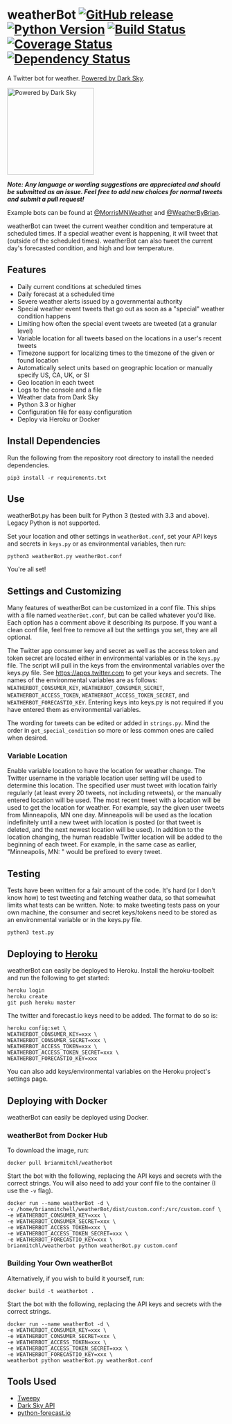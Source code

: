 # weatherBot [![GitHub release](https://img.shields.io/github/release/BrianMitchL/weatherBot.svg?maxAge=2592000)](https://github.com/BrianMitchL/weatherBot/releases/latest) [![Python Version](https://img.shields.io/badge/python-3.3+-blue.svg)](https://www.python.org) [![Build Status](https://travis-ci.org/BrianMitchL/weatherBot.svg?branch=master)](https://travis-ci.org/BrianMitchL/weatherBot) [![Coverage Status](https://coveralls.io/repos/github/BrianMitchL/weatherBot/badge.svg?branch=master)](https://coveralls.io/github/BrianMitchL/weatherBot?branch=master) [![Dependency Status](https://gemnasium.com/badges/github.com/BrianMitchL/weatherBot.svg)](https://gemnasium.com/github.com/BrianMitchL/weatherBot)

A Twitter bot for weather. [Powered by Dark Sky](https://darksky.net/poweredby/).

<img src="https://darksky.net/dev/img/attribution/poweredby-oneline.png" alt="Powered by Dark Sky" width="200">

_**Note: Any language or wording suggestions are appreciated and should be submitted as an issue. Feel free to add new choices for normal tweets and submit a pull request!**_

Example bots can be found at [@MorrisMNWeather](https://twitter.com/MorrisMNWeather) and [@WeatherByBrian](https://twitter.com/WeatherByBrian).

weatherBot can tweet the current weather condition and temperature at scheduled times. If a special weather event is happening, it will tweet that (outside of the scheduled times). weatherBot can also tweet the current day's forecasted condition, and high and low temperature.

## Features
* Daily current conditions at scheduled times
* Daily forecast at a scheduled time
* Severe weather alerts issued by a governmental authority
* Special weather event tweets that go out as soon as a "special" weather condition happens
* Limiting how often the special event tweets are tweeted (at a granular level)
* Variable location for all tweets based on the locations in a user's recent tweets
* Timezone support for localizing times to the timezone of the given or found location
* Automatically select units based on geographic location or manually specify US, CA, UK, or SI
* Geo location in each tweet
* Logs to the console and a file
* Weather data from Dark Sky
* Python 3.3 or higher
* Configuration file for easy configuration
* Deploy via Heroku or Docker

## Install Dependencies
Run the following from the repository root directory to install the needed dependencies.
```shell
pip3 install -r requirements.txt
```

## Use
weatherBot.py has been built for Python 3 (tested with 3.3 and above). Legacy Python is not supported. 

Set your location and other settings in `weatherBot.conf`, set your API keys and secrets in `keys.py` or as environmental variables, then run:
```shell
python3 weatherBot.py weatherBot.conf
```
You're all set!

## Settings and Customizing
Many features of weatherBot can be customized in a conf file. This ships with a file named `weatherBot.conf`, but can be called whatever you'd like. Each option has a comment above it describing its purpose.
If you want a clean conf file, feel free to remove all but the settings you set, they are all optional.

The Twitter app consumer key and secret as well as the access token and token secret are located either in environmental variables or in the `keys.py` file. The script will pull in the keys from the environmental variables over the keys.py file. See https://apps.twitter.com to get your keys and secrets.
The names of the environmental variables are as follows: `WEATHERBOT_CONSUMER_KEY`, `WEATHERBOT_CONSUMER_SECRET`, `WEATHERBOT_ACCESS_TOKEN`, `WEATHERBOT_ACCESS_TOKEN_SECRET`, and `WEATHERBOT_FORECASTIO_KEY`. Entering keys into keys.py is not required if you have entered them as environmental variables.

The wording for tweets can be edited or added in `strings.py`. Mind the order in `get_special_condition` so more or less common ones are called when desired.

### Variable Location
Enable variable location to have the location for weather change. The Twitter username in the variable location user setting will be used to determine this location. The specified user must tweet with location fairly regularly (at least every 20 tweets, not including retweets), or the manually entered location will be used. The most recent tweet with a location will be used to get the location for weather.
For example, say the given user tweets from Minneapolis, MN one day. Minneapolis will be used as the location indefinitely until a new tweet with location is posted (or that tweet is deleted, and the next newest location will be used).
In addition to the location changing, the human readable Twitter location will be added to the beginning of each tweet. For example, in the same case as earlier, "Minneapolis, MN: " would be prefixed to every tweet.

## Testing
Tests have been written for a fair amount of the code. It's hard (or I don't know how) to test tweeting and fetching weather data, so that somewhat limits what tests can be written. Note: to make tweeting tests pass on your own machine, the consumer and secret keys/tokens need to be stored as an environmental variable or in the keys.py file.
```shell
python3 test.py
```

## Deploying to [Heroku](https://www.heroku.com/)
weatherBot can easily be deployed to Heroku. Install the heroku-toolbelt and run the following to get started:
```shell
heroku login
heroku create
git push heroku master
```
The twitter and forecast.io keys need to be added. The format to do so is:
```shell
heroku config:set \
WEATHERBOT_CONSUMER_KEY=xxx \
WEATHERBOT_CONSUMER_SECRET=xxx \
WEATHERBOT_ACCESS_TOKEN=xxx \
WEATHERBOT_ACCESS_TOKEN_SECRET=xxx \
WEATHERBOT_FORECASTIO_KEY=xxx
```
You can also add keys/environmental variables on the Heroku project's settings page.

## Deploying with Docker

weatherBot can easily be deployed using Docker.

### weatherBot from Docker Hub

To download the image, run:
```shell
docker pull brianmitchl/weatherbot
```
Start the bot with the following, replacing the API keys and secrets with the correct strings. You will also need to add your conf file to the container (I use the `-v` flag).
```shell
docker run --name weatherBot -d \
-v /home/brianmitchell/weatherBot/dist/custom.conf:/src/custom.conf \
-e WEATHERBOT_CONSUMER_KEY=xxx \
-e WEATHERBOT_CONSUMER_SECRET=xxx \
-e WEATHERBOT_ACCESS_TOKEN=xxx \
-e WEATHERBOT_ACCESS_TOKEN_SECRET=xxx \
-e WEATHERBOT_FORECASTIO_KEY=xxx \
brianmitchl/weatherbot python weatherBot.py custom.conf
```

### Building Your Own weatherBot

Alternatively, if you wish to build it yourself, run:
```shell
docker build -t weatherbot .
```
Start the bot with the following, replacing the API keys and secrets with the correct strings.
```shell
docker run --name weatherBot -d \
-e WEATHERBOT_CONSUMER_KEY=xxx \
-e WEATHERBOT_CONSUMER_SECRET=xxx \
-e WEATHERBOT_ACCESS_TOKEN=xxx \
-e WEATHERBOT_ACCESS_TOKEN_SECRET=xxx \
-e WEATHERBOT_FORECASTIO_KEY=xxx \
weatherbot python weatherBot.py weatherBot.conf
```

## Tools Used
* [Tweepy](https://github.com/tweepy/tweepy)
* [Dark Sky API](https://darksky.net/poweredby/)
* [python-forecast.io](https://github.com/ZeevG/python-forecast.io)
